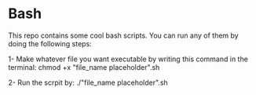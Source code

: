 # Bash
This repo contains some cool bash scripts. You can run any of them by doing the following steps:

1- Make whatever file you want executable by writing this command in the terminal: chmod +x "file_name placeholder".sh

2- Run the scrpit by: ./"file_name placeholder".sh
